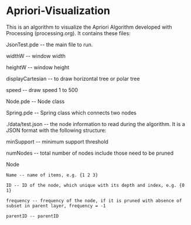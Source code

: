 # Apriori-Visualization 

This is an algorithm to visualize the Apriori Algorithm developed with Processing (processing.org). It contains these files:

JsonTest.pde -- the main file to run. 

  widthW -- window width
  
  heightW -- window height
  
  displayCartesian -- to draw horizontal tree or polar tree
  
  speed -- draw speed 1 to 500
  
Node.pde -- Node class

Spring.pde -- Spring class which connects two nodes

./data/test.json -- the node information to read during the algorithm. It is a JSON format with the following structure:

  minSupport -- minimum support threshold
  
  numNodes -- total number of nodes include those need to be pruned
  
  Node
  
    Name -- name of items, e.g. {1 2 3}
    
    ID -- ID of the node, which unique with its depth and index, e.g. {0 1}
    
    frequency -- frequency of the node, if it is pruned with absence of subset in parent layer, frequency = -1
    
    parentID -- parentID
